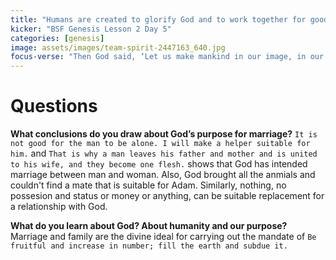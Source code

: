 ```yaml
---
title: "Humans are created to glorify God and to work together for good"
kicker: "BSF Genesis Lesson 2 Day 5"
categories: [genesis]
image: assets/images/team-spirit-2447163_640.jpg
focus-verse: "Then God said, ‘Let us make mankind in our image, in our likeness, so that they may rule over the fish in the sea and the birds in the sky, over the livestock and all the wild animals, and over all the creatures that move along the ground. – Genesis 1:26"
---
```


# Questions

**What conclusions do you draw about God’s purpose for marriage?** `It is not good for the man to be alone. I will make a helper suitable for him.` and `That is why a man leaves his father and mother and is united to his wife, and they become one flesh.` shows that God has intended marriage between man and woman. Also, God brought all the anmials and couldn't find a mate that is suitable for Adam. Similarly, nothing, no possesion and status or money or anything, can be suitable replacement for a relationship with God.

**What do you learn about God? About humanity and our purpose?** Marriage and family are the divine ideal for carrying out the mandate of `Be fruitful and increase in number; fill the earth and subdue it.` 
